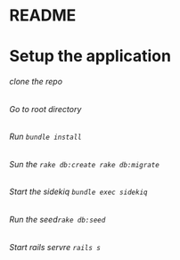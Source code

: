 # README

# Setup the application
###### clone the repo
###### Go to root directory
###### Run `bundle install`
###### Sun the `rake db:create rake db:migrate`
###### Start the sidekiq `bundle exec sidekiq`
###### Run  the seed`rake db:seed`
###### Start rails servre `rails s`
